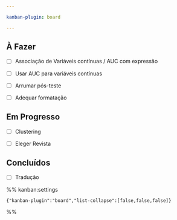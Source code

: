 ```yaml
---

kanban-plugin: board

---
```


## À Fazer

- [ ] Associação de Variáveis contínuas / AUC com expressão
- [ ] Usar AUC para variáveis contínuas
- [ ] Arrumar pós-teste
- [ ] Adequar formatação


## Em Progresso

- [ ] Clustering
- [ ] Eleger Revista


## Concluídos

- [ ] Tradução




%% kanban:settings
```
{"kanban-plugin":"board","list-collapse":[false,false,false]}
```
%%